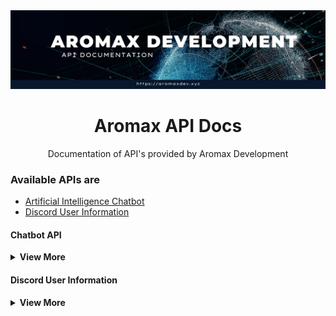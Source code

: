   <div align="center">
      <img src="api-banner.png" alt="Aromax API">
      <h1>Aromax API Docs</h1>
      <p>Documentation of API's provided by Aromax Development</p>
    </div>
    
   <h3>Available APIs are </h3>
   <ul>
  <li> <a href="#chatbot-api">Artificial Intelligence Chatbot</a> </li>
  <li> <a href="#fetch-user">Discord User Information</a> </li>
  </ul>
    
   <h4 id="chatbot-api">Chatbot API</h4>
<details>
  <summary> <b>View More</b></summary>
  
  ### Example [ Node.js ]
  ```js
const fetch = require("node-fetch").default;
  const mes = "Hello, How are you?"
fetch(`https://aromaxdev.xyz/api/chatbot?message=${mes}`, {
        
    })
        .then(res => res.json())
        .then(data => {
       console.log(data.message)
        })
  ```
  
  ### Using Parameters
  ```
  https://aromaxdev.xyz/api/chatbot?message=<string>&name=<string>&gender=<string>
  ```
  
  | Parameter | Type | Description
  | --- | --- | --- |
  | `name` | `string` | Sets chatbot's name
  | `gender` | `string` | Sets chatbot's gender|
  | `developer_name` | `string` | Sets chatbot's developer name
  | `user` | `string` | Put an ID here|
  | `age` | `string` | Sets chatbot's age
  | `birthday` | `string` | Sets chatbot's birthday|
  | `birthplace` | `string` | Sets chatbot's birthplace
  | `birthyear` | `string` | Sets chatbot's birthyear|
  | `religion` | `string` | Sets chatbot's religion
  | `actor` | `string` | Sets chatbot's favourite actor|
  | `actress` | `string` | Sets chatbot's favourite actress
  | `artist` | `string` | Sets chatbot's favourite artist|
  | `author` | `string` | Sets chatbot's favourite author
  | `band` | `string` | Sets chatbot's favourite band|
  | `book` | `string` | Sets chatbot's favourite book
  | `color` | `string` | Sets chatbot's favourite colour
  | `food` | `string` | Sets chatbot's favourite food|
  | `movie` | `string` | Sets chatbot's favourite movie
  | `opera` | `string` | Sets chatbot's favourite opera|
  | `season` | `string` | Sets chatbot's favourite season
  | `show` | `string` | Sets chatbot's favourite show|
  | `song` | `string` | Sets chatbot's favourite song
  | `sport` | `string` | Sets chatbot's favourite sport|
  | `subject` | `string` | Sets chatbot's favourite subject
  | `football` | `string` | Sets chatbot's favourite football team|
  | `celebrity` | `string` | Sets chatbot's favourite celebrity|
  | `chinesesign` | `string` | Sets chatbot's chinese sign
  | `family` | `string` | Sets chatbot's family|
  | `ethics` | `string` | Sets chatbot's name
  | `etype` | `string` | Sets chatbot's etype|
  | `baseball` | `string` | Sets chatbot's faovourite baseball team
  | `city` | `string` | Sets chatbot's city|
  | `state`| `string` | Sets chatbot's state
  |`class`| `string` | Sets chatbot's class|
  |`country`| `string` | Sets chatbot's country|
  |`company`| `string` | Sets chatbot's company|
  |`email`| `string` | Sets the chatbot's support email|
  |`wechat`| `string` | Sets chatbot's wechat|
  |`wear`| `string` | Sets chatbot's favourite cloth/wear|
  |`vocab`| `string` | Sets chatbot's number of vocabulary|
  |`version`| `string` | Sets your chatbot's version/your bot's version|
  |`totalcli`| `string` | Sets chatbot's total clients|
  |`species`| `string` | Sets chatbot's species|
  |`sign`| `string` | Sets chatbot's sign|
  |`scspecies`| `string` | Sets chatbot's species (chinese)|
  |`scsign`| `string` | Sets chatbot's sign (chinese)|
  |`scnationality`| `string` | Sets chatbot's nationality (chinese)|
  |`scmaster`| `string` | Sets chatbot's master/owner/developer_name (chinese)|
  |`scgender`| `string` | Sets chatbot's gender (chinese)|
  |`scfavouritecolor`|`string` | Sets chatbot's favourite color (chinese)|
  |`scfavouritefood`| `string` | Sets chatbot's favourite food (chinese)|
  |`sccountry`| `string` | Sets chatbot's country (chinese)|
  |`sccompany`| `string` | Sets chatbot's company (chinese)|
  |`sccity`| `string` | Sets chatbot's city (chinese)|
  |`scchinesesign`| `string` | Sets chatbot's chinese sign (chinese)|
  |`language2`| `string` | Sets chatbot's language while chatting|
  |`hockey`| `string` | Sets chatbot's favourite hockey team|
  |`job`| `string` | Sets chatbot's job|
  |`music`| `string` | Sets chatbot's favourite music|
  |`celebrities`| `string` | Sets chatbot's favourite celebrities/characters|
  |`orientation`| `string` | Sets chatbot's orientation|
  |`phylum`| `string` | Sets chatbot's phylum|
  |`president`| `string` | Sets chatbot's president|
</details>
  
  
  
  <h4 id="fetch-user">Discord User Information</h4>
<details>
  <summary><b> View More</b></summary>
  <br>
  
  ```
  https://aromaxdev.xyz/api/discord/user/<UserID>
  ```
  
  # Example
  
  ```js
  const fetch = require("node-fetch").default;
fetch(`https://aromaxdev.xyz/api/discord/user/519666024220721152`, {
        
    })
        .then(res => res.json())
        .then(data => {
       console.log(data.url) // Gives avatar link
  console.log(data.username) // Gives username 
        })
  ```
  
</details>
